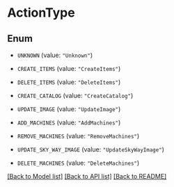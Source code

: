 # ActionType

## Enum


* `UNKNOWN` (value: `"Unknown"`)

* `CREATE_ITEMS` (value: `"CreateItems"`)

* `DELETE_ITEMS` (value: `"DeleteItems"`)

* `CREATE_CATALOG` (value: `"CreateCatalog"`)

* `UPDATE_IMAGE` (value: `"UpdateImage"`)

* `ADD_MACHINES` (value: `"AddMachines"`)

* `REMOVE_MACHINES` (value: `"RemoveMachines"`)

* `UPDATE_SKY_WAY_IMAGE` (value: `"UpdateSkyWayImage"`)

* `DELETE_MACHINES` (value: `"DeleteMachines"`)


[[Back to Model list]](../README.md#documentation-for-models) [[Back to API list]](../README.md#documentation-for-api-endpoints) [[Back to README]](../README.md)


